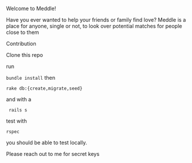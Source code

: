 Welcome to Meddle!

Have you ever wanted to help your friends or family find love? Meddle is a place for anyone, single or not, to look over potential matches for people close to them


Contribution

Clone this repo 

run

```bundle install```
then

```rake db:{create,migrate,seed} ```

and with a

``` rails s```

test with

``` rspec ```

you should be able to test locally. 

Please reach out to me for secret keys